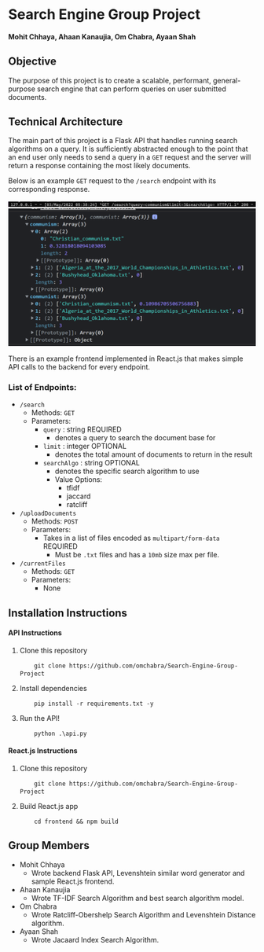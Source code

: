 # Search Engine Group Project
#### Mohit Chhaya, Ahaan Kanaujia, Om Chabra, Ayaan Shah

## Objective
The purpose of this project is to create a scalable, performant, general-purpose search engine that can perform queries on user submitted documents. 

## Technical Architecture
The main part of this project is a Flask API that handles running search algorithms on a query. It is sufficiently abstracted enough to the point that an end user only needs to send a query in a `GET` request and the server will return a response containing the most likely documents. 

Below is an example `GET` request to the `/search` endpoint with its corresponding response.

![example_request](./images/example_request.png)
![example_response](./images/example_response.png)

There is an example frontend implemented in React.js that makes simple API calls to the backend for every endpoint. 

### List of Endpoints:
- `/search`
    - Methods: `GET`
    - Parameters: 
        - `query` : string REQUIRED
            - denotes a query to search the document base for
        - `limit` : integer OPTIONAL
            - denotes the total amount of documents to return in the result
        - `searchAlgo` : string OPTIONAL
            - denotes the specific search algorithm to use
            - Value Options:
                - tfidf
                - jaccard
                - ratcliff
- `/uploadDocuments`
    - Methods: `POST`
    - Parameters: 
        - Takes in a list of files encoded as `multipart/form-data` <r> REQUIRED </r>
            - Must be `.txt` files and has a `10mb` size max per file.
- `/currentFiles`
    - Methods: `GET`
    - Parameters:
        - None

## Installation Instructions
#### API Instructions
1. Clone this repository
    ```
        git clone https://github.com/omchabra/Search-Engine-Group-Project
    ```
2. Install dependencies
    ```
        pip install -r requirements.txt -y
    ```
3. Run the API!
    ```
        python .\api.py
    ```

#### React.js Instructions
1. Clone this repository
    ```
        git clone https://github.com/omchabra/Search-Engine-Group-Project
    ```
2. Build React.js app
    ```
        cd frontend && npm build
    ```


## Group Members
- Mohit Chhaya
    - Wrote backend Flask API, Levenshtein similar word generator and sample React.js frontend.
- Ahaan Kanaujia
    - Wrote TF-IDF Search Algorithm and best search algorithm model.
- Om Chabra
    - Wrote Ratcliff-Obershelp Search Algorithm and Levenshtein Distance algorithm.
- Ayaan Shah
    - Wrote Jacaard Index Search Algorithm.

